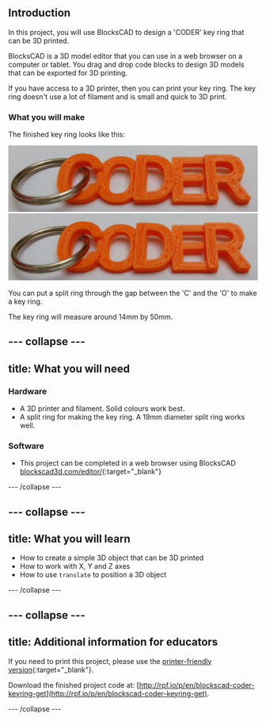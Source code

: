 ## Introduction

In this project, you will use BlocksCAD to design a 'CODER' key ring that can be 3D printed.

BlocksCAD is a 3D model editor that you can use in a web browser on a computer or tablet. You drag and drop code blocks to design 3D models that can be exported for 3D printing. 

If you have access to a 3D printer, then you can print your key ring. The key ring doesn't use a lot of filament and is small and quick to 3D print. 

### What you will make

The finished key ring looks like this:

![screenshot](images/coder-keyring.png) ![screenshot](images/coder-keyring.png) 

You can put a split ring through the gap between the 'C' and the 'O' to make a key ring. 

The key ring will measure around 14mm by 50mm. 

--- collapse ---
---
title: What you will need
---
### Hardware

+ A 3D printer and filament. Solid colours work best.
+ A split ring for making the key ring. A 19mm diameter split ring works well.

### Software

+ This project can be completed in a web browser using BlocksCAD [blockscad3d.com/editor/](https://www.blockscad3d.com/editor){:target="_blank"}

--- /collapse ---

--- collapse ---
---
title: What you will learn
---

+ How to create a simple 3D object that can be 3D printed 
+ How to work with X, Y and Z axes
+ How to use `translate` to position a 3D object

--- /collapse ---

--- collapse ---
---
title: Additional information for educators
---

If you need to print this project, please use the [printer-friendly version](https://projects.raspberrypi.org/en/projects/blockscad-coder-keyring/print){:target="_blank"}.

Download the finished project code at:
[http://rpf.io/p/en/blockscad-coder-keyring-get](http://rpf.io/p/en/blockscad-coder-keyring-get).

--- /collapse ---
